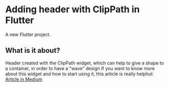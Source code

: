 # Adding header with ClipPath in Flutter

A new Flutter project.

## What is it about?

Header created with the ClipPath widget, which can help to give a shape to a container, in order to have a "wave" design
If you want to know more about this widget and how to start using it, this article is really helphul: [Article in Medium](https://medium.com/@taufansyahrudin9/using-clippath-in-flutter-bfdbd06824f5)

